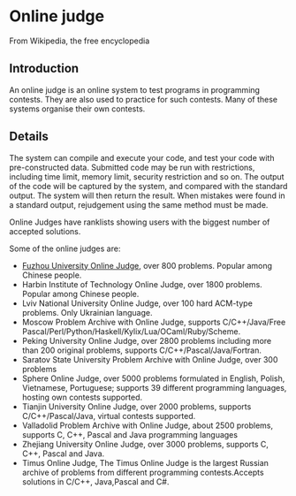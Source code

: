 # Online judge #

From Wikipedia, the free encyclopedia

## Introduction ##

An online judge is an online system to test programs in programming contests. They are also used to practice for such contests. Many of these systems organise their own contests.

## Details ##

The system can compile and execute your code, and test your code with pre-constructed data. Submitted code may be run with restrictions, including time limit, memory limit, security restriction and so on. The output of the code will be captured by the system, and compared with the standard output. The system will then return the result. When mistakes were found in a standard output, rejudgement using the same method must be made.

Online Judges have ranklists showing users with the biggest number of accepted solutions.

Some of the online judges are:

  * [Fuzhou University Online Judge](http://acm.fzu.edu.cn), over 800 problems. Popular among Chinese people.
  * Harbin Institute of Technology Online Judge, over 1800 problems. Popular among Chinese people.
  * Lviv National University Online Judge, over 100 hard ACM-type problems. Only Ukrainian language.
  * Moscow Problem Archive with Online Judge, supports C/C++/Java/Free Pascal/Perl/Python/Haskell/Kylix/Lua/OCaml/Ruby/Scheme.
  * Peking University Online Judge, over 2800 problems including more than 200 original problems, supports C/C++/Pascal/Java/Fortran.
  * Saratov State University Problem Archive with Online Judge, over 300 problems
  * Sphere Online Judge, over 5000 problems formulated in English, Polish, Vietnamese, Portuguese; supports 39 different programming languages, hosting own contests supported.
  * Tianjin University Online Judge, over 2000 problems, supports C/C++/Pascal/Java, virtual contests supported.
  * Valladolid Problem Archive with Online Judge, about 2500 problems, supports C, C++, Pascal and Java programming languages
  * Zhejiang University Online Judge, over 3000 problems, supports C, C++, Pascal and Java.
  * Timus Online Judge, The Timus Online Judge is the largest Russian archive of problems from different programming contests.Accepts solutions in C/C++, Java,Pascal and C#.